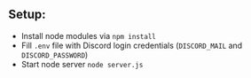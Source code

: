 ## Setup:
* Install node modules via `npm install`
* Fill `.env` file with Discord login credentials (`DISCORD_MAIL` and `DISCORD_PASSWORD`)
* Start node server `node server.js`